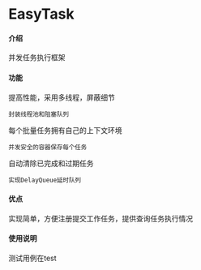 # EasyTask

#### 介绍
并发任务执行框架

#### 功能
提高性能，采用多线程，屏蔽细节
	
	封装线程池和阻塞队列

每个批量任务拥有自己的上下文环境

	并发安全的容器保存每个任务

自动清除已完成和过期任务
 	
	实现DelayQueue延时队列

#### 优点
实现简单，方便注册提交工作任务，提供查询任务执行情况

#### 使用说明

测试用例在test

